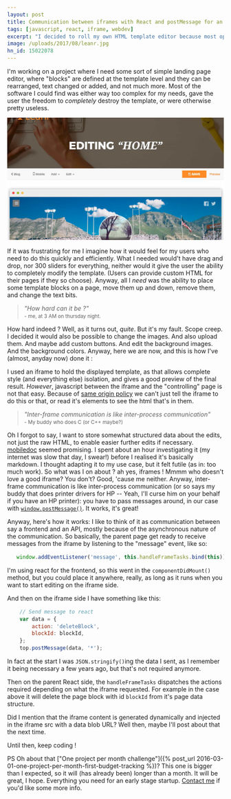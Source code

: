 ```yaml
---
layout: post
title: Communication between iframes with React and postMessage for an html template editor
tags: [javascript, react, iframe, webdev]
excerpt: "I decided to roll my own HTML template editor because most opensource ones, while good looking and well designed, are impossible to use."
image: /uploads/2017/08/leanr.jpg
hn_id: 15022078
---
```


I'm working on a project where I need some sort of simple landing page editor, where "blocks" are defined at the template level and they can be rearranged, text changed or added, and not much more. Most of the software I could find was either way too complex for my needs, gave the user the freedom to _completely_ destroy the template, or were otherwise pretty useless. 

![Editor in action](/uploads/2017/08/leanr.jpg)

If it was frustrating for me I imagine how it would feel for my users who need to do this quickly and efficiently. What I needed would't have drag and drop, nor 300 sliders for everything, neither would it give the user the ability to completely modify the template. (Users can provide custom HTML for their pages if they so choose). Anyway, all I _need_ was the ability to place some template blocks on a page, move them up and down, remove them, and change the text bits.

> _"How hard can it be ?"_ <br><small>- me, at 3 AM on thursday night.</small>

How hard indeed ? Well, as it turns out, _quite_. But it's my fault. Scope creep. I decided it would also be possible to change the images. And also upload them. And maybe add custom buttons. And edit the background images. And the background colors. Anyway, here we are now, and this is how I've (almost, anyday now) done it :

I used an iframe to hold the displayed template, as that allows complete style (and everything else) isolation, and gives a good preview of the final result. *However*, javascript between the iframe and the "controlling" page is not that easy. Because of [same origin policy](https://developer.mozilla.org/en-US/docs/Web/Security/Same-origin_policy) we can't just tell the iframe to do this or that, or read it's elements to see the html that's in them.

> _"Inter-frame communication is like inter-process communication"_ <br><small>- My buddy who does C (or C++ maybe?)</small>

 Oh I forgot to say, I want to store somewhat structured data about the edits, not just the raw HTML, to enable easier further edits if necessary. [mobiledoc](https://github.com/bustle/mobiledoc-kit) seemed promising. I spent about an hour investigating it (my internet was slow that day, I swear!) before I realised it's basically markdown. I thought adapting it to my use case, but it felt futile (as in: too much work). So what was I on about ? ah yes, iframes ! Mmmm who doesn't love a  good iframe? You don't? Good, 'cause me neither. Anyway, inter-frame communication is like inter-process communication (or so says my buddy that does printer drivers for HP -- Yeah, I'll curse him on your behalf if you have an HP printer): you have to pass messages around, in our case with [`window.postMessage()`](https://developer.mozilla.org/en-US/docs/Web/API/Window/postMessage). It works, it's great!

 Anyway, here's how it works: I like to think of it as communication between say a frontend and an API, mostly because of the asynchronous nature of the communication. So basically, the parent page get ready to receive messages from the iframe by listening to the "message" event, like so:
    
 ``` js
    window.addEventListener('message', this.handleFrameTasks.bind(this))
```

 I'm using react for the frontend, so this went in the `componentDidMount()` method, but you could place it anywhere, really, as long as it runs when you want to start editing on the iframe side.

 And then on the iframe side I have something like this:

``` js
    // Send message to react
    var data = {
        action: 'deleteBlock',
        blockId: blockId,
    };
    top.postMessage(data, '*');
```

In fact at the start I was `JSON.stringify()`ing the data I sent, as I remember it being necessary a few years ago, but that's not required anymore.

Then on the parent React side, the `handleFrameTasks` dispatches the actions required depending on what the iframe requested. For example in the case above it will delete the page block with id `blockId` from it's page data structure.

Did I mention that the iframe content is generated dynamically and injected in the iframe src with a data blob URL? Well then, maybe I'll post about that the next time.

Until then, keep coding !

PS Oh about that ["One project per month challenge"]({% post_url 2016-03-01-one-project-per-month-first-budget-tracking %})? This one is bigger than I expected, so it will (has already been) longer than a month. It will be great, I hope. Everything you need for an early stage startup. [Contact me](/contact.html) if you'd like some more info.

